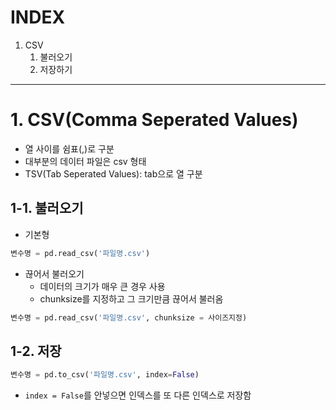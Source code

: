 # INDEX
1. CSV
    1. 불러오기
    2. 저장하기

---
# 1. CSV(Comma Seperated Values)
- 열 사이를 쉼표(,)로 구분
- 대부분의 데이터 파일은 csv 형태
- TSV(Tab Seperated Values): tab으로 열 구분

## 1-1. 불러오기
- 기본형
```python
변수명 = pd.read_csv('파일명.csv')
```

- 끊어서 불러오기
    - 데이터의 크기가 매우 큰 경우 사용
    - chunksize를 지정하고 그 크기만큼 끊어서 불러옴
```python
변수명 = pd.read_csv('파일명.csv', chunksize = 사이즈지정)
```

## 1-2. 저장
```python
변수명 = pd.to_csv('파일명.csv', index=False)
```
- `index = False`를 안넣으면 인덱스를 또 다른 인덱스로 저장함
